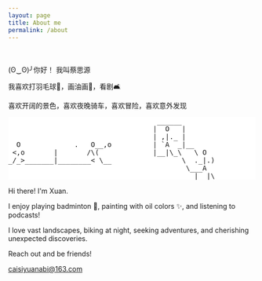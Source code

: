 ```yaml
---
layout: page
title: About me
permalink: /about
---
```

<style>
  pre {
    background-color: white; /* 将背景色设置为白色 */
  }
</style>

<br><br>
(ʘ‿ʘ)╯你好！
我叫蔡思源

我喜欢打羽毛球🏸️，画油画🎨，看剧🛋️

喜欢开阔的景色，喜欢夜晚骑车，喜欢冒险，喜欢意外发现
<pre>
                                    ______                      
                                   |  O   |                   __o_____
                                   | ,|._ |                  ()/O\___()
  O             .   O__,o          | `A  _|__                 `-\\---'
 <,o       |       /\(             |__|\_\   \ O              
_/_>_______|________< \__                 \  ._|.)              __\/__
                                           \___A               | .... |
                                            _|_ |\               
</pre>


Hi there! I'm Xuan. 

I enjoy playing badminton 🏸️, painting with oil colors ✨, and listening to podcasts! 

I love vast landscapes, biking at night, seeking adventures, and cherishing unexpected discoveries.

Reach out and be friends!  

<a href="mailto:caisiyuanabi@163.com">caisiyuanabi@163.com</a>

